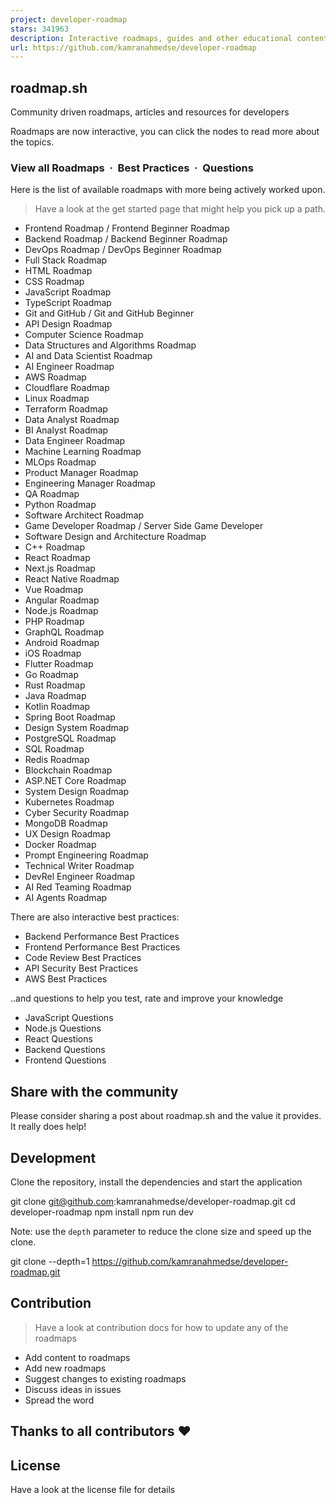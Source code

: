 ```yaml
---
project: developer-roadmap
stars: 341963
description: Interactive roadmaps, guides and other educational content to help developers grow in their careers.
url: https://github.com/kamranahmedse/developer-roadmap
---
```


roadmap.sh
----------

Community driven roadmaps, articles and resources for developers

  

Roadmaps are now interactive, you can click the nodes to read more about the topics.

### View all Roadmaps  ·  Best Practices  ·  Questions

Here is the list of available roadmaps with more being actively worked upon.

> Have a look at the get started page that might help you pick up a path.

-   Frontend Roadmap / Frontend Beginner Roadmap
-   Backend Roadmap / Backend Beginner Roadmap
-   DevOps Roadmap / DevOps Beginner Roadmap
-   Full Stack Roadmap
-   HTML Roadmap
-   CSS Roadmap
-   JavaScript Roadmap
-   TypeScript Roadmap
-   Git and GitHub / Git and GitHub Beginner
-   API Design Roadmap
-   Computer Science Roadmap
-   Data Structures and Algorithms Roadmap
-   AI and Data Scientist Roadmap
-   AI Engineer Roadmap
-   AWS Roadmap
-   Cloudflare Roadmap
-   Linux Roadmap
-   Terraform Roadmap
-   Data Analyst Roadmap
-   BI Analyst Roadmap
-   Data Engineer Roadmap
-   Machine Learning Roadmap
-   MLOps Roadmap
-   Product Manager Roadmap
-   Engineering Manager Roadmap
-   QA Roadmap
-   Python Roadmap
-   Software Architect Roadmap
-   Game Developer Roadmap / Server Side Game Developer
-   Software Design and Architecture Roadmap
-   C++ Roadmap
-   React Roadmap
-   Next.js Roadmap
-   React Native Roadmap
-   Vue Roadmap
-   Angular Roadmap
-   Node.js Roadmap
-   PHP Roadmap
-   GraphQL Roadmap
-   Android Roadmap
-   iOS Roadmap
-   Flutter Roadmap
-   Go Roadmap
-   Rust Roadmap
-   Java Roadmap
-   Kotlin Roadmap
-   Spring Boot Roadmap
-   Design System Roadmap
-   PostgreSQL Roadmap
-   SQL Roadmap
-   Redis Roadmap
-   Blockchain Roadmap
-   ASP.NET Core Roadmap
-   System Design Roadmap
-   Kubernetes Roadmap
-   Cyber Security Roadmap
-   MongoDB Roadmap
-   UX Design Roadmap
-   Docker Roadmap
-   Prompt Engineering Roadmap
-   Technical Writer Roadmap
-   DevRel Engineer Roadmap
-   AI Red Teaming Roadmap
-   AI Agents Roadmap

There are also interactive best practices:

-   Backend Performance Best Practices
-   Frontend Performance Best Practices
-   Code Review Best Practices
-   API Security Best Practices
-   AWS Best Practices

..and questions to help you test, rate and improve your knowledge

-   JavaScript Questions
-   Node.js Questions
-   React Questions
-   Backend Questions
-   Frontend Questions

Share with the community
------------------------

Please consider sharing a post about roadmap.sh and the value it provides. It really does help!

Development
-----------

Clone the repository, install the dependencies and start the application

git clone git@github.com:kamranahmedse/developer-roadmap.git
cd developer-roadmap
npm install
npm run dev

Note: use the `depth` parameter to reduce the clone size and speed up the clone.

git clone --depth=1 https://github.com/kamranahmedse/developer-roadmap.git

Contribution
------------

> Have a look at contribution docs for how to update any of the roadmaps

-   Add content to roadmaps
-   Add new roadmaps
-   Suggest changes to existing roadmaps
-   Discuss ideas in issues
-   Spread the word

Thanks to all contributors ❤
----------------------------

License
-------

Have a look at the license file for details

